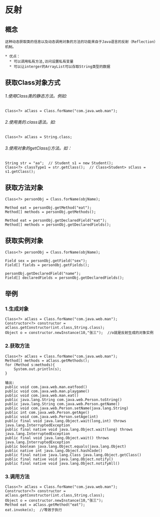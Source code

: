 # 反射

## 概念
    这种动态获取类的信息以及动态调用对象的方法的功能来自于Java语言的反射（Reflection）机制。

    * 优点：
      * 可以调用私有方法,访问设置私有变量
      * 可以让interger的ArrayList可以存取String类型的数据

## 获取Class对象方式

###### 1.使用Class类的静态方法。例如:　　

```
Class<?> aClass = Class.forName("com.java.web.man");
```

###### 2.使用类的.class语法。如:

```
Class<?> aClass = String.class;
```

###### 3.使用对象的getClass()方法。如：

```
String str = "aa";  // Student s1 = new Student();
Class<?> classType1 = str.getClass();  // Class<Student> sClass = s1.getClass();
```


## 获取方法对象
```
Class<?> personObj = Class.forName(objName);

Method eat = personObj.getMethod("eat");
Method[] methods = personObj.getMethods();

Method eat = personObj.getDeclaredField("eat");
Method[] methods = personObj.getDeclaredFields();

```


## 获取实例对象
```
Class<?> personObj = Class.forName(objName);

Field sex = personObj.getField("sex");  
Field[] fields = personObj.getFields();

personObj.getDeclaredField("name");
Field[] declaredFields = personObj.getDeclaredFields();
```

## 举例
### 1.生成对象
```
Class<?> aClass = Class.forName("com.java.web.man");
Constructor<?> constructor = aClass.getConstructor(int.class,String.class);
Object o = constructor.newInstance(10,"张三");  //o就是反射生成的对象实例
```

### 2.获取方法
```
Class<?> aClass = Class.forName("com.java.web.man");
Method[] methods = aClass.getMethods();
for (Method s:methods){
    System.out.println(s);
}

输出:
public void com.java.web.man.eatfood()
public void com.java.web.man.playgame()
public void com.java.web.man.eat()
public java.lang.String com.java.web.Person.toString()
public java.lang.String com.java.web.Person.getName()
public void com.java.web.Person.setName(java.lang.String)
public int com.java.web.Person.getAge()
public void com.java.web.Person.setAge(int)
public final void java.lang.Object.wait(long,int) throws java.lang.InterruptedException
public final native void java.lang.Object.wait(long) throws java.lang.InterruptedException
public final void java.lang.Object.wait() throws java.lang.InterruptedException
public boolean java.lang.Object.equals(java.lang.Object)
public native int java.lang.Object.hashCode()
public final native java.lang.Class java.lang.Object.getClass()
public final native void java.lang.Object.notify()
public final native void java.lang.Object.notifyAll()
```

### 3.调用方法

```
Class<?> aClass = Class.forName("com.java.web.man");   
Constructor<?> constructor = aClass.getConstructor(int.class,String.class);
Object o = constructor.newInstance(10,"张三");
Method eat = aClass.getMethod("eat");
eat.invoke(o);  //等效于执行
```